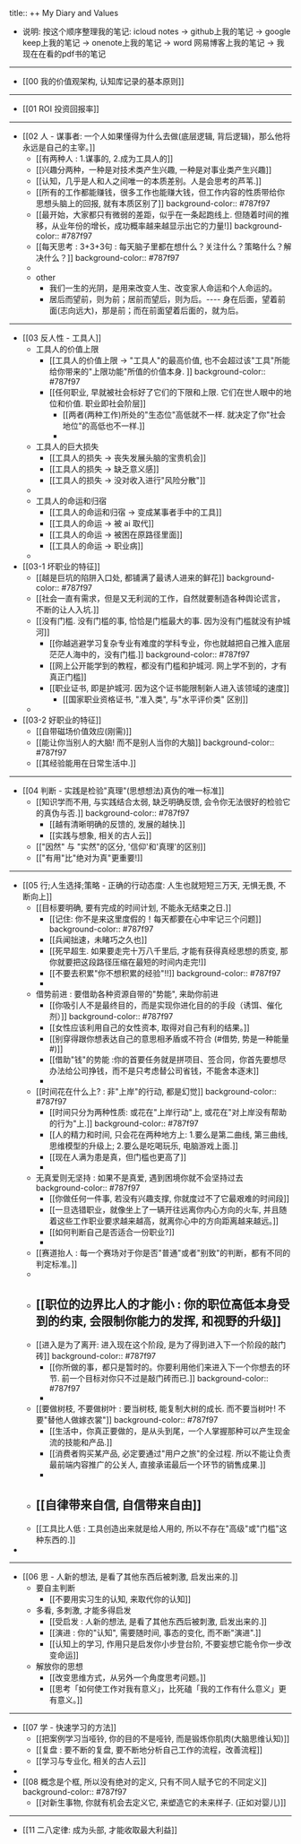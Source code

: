 title:: ++ My Diary and Values

- 说明: 按这个顺序整理我的笔记: icloud notes -> github上我的笔记 -> google keep上我的笔记 -> onenote上我的笔记 -> word 网易博客上我的笔记 -> 我现在在看的pdf书的笔记
- ---
- [[00 我的价值观架构, 认知库记录的基本原则]]
- ---
- [[01 ROI 投资回报率]]
- ---
- [[02 人 - 谋事者: 一个人如果懂得为什么去做(底层逻辑, 背后逻辑)，那么他将永远是自己的主宰。]]
	- [[有两种人 : 1.谋事的,  2.成为工具人的]]
	- [[兴趣分两种，一种是对技术类产生兴趣, 一种是对事业类产生兴趣]]
	- [[认知，几乎是人和人之间唯一的本质差别。人是会思考的芦苇.]]
	- [[所有的工作都能赚钱，很多工作也能赚大钱，但工作内容的性质带给你思想头脑上的回报, 就有本质区别了]]
	  background-color:: #787f97
	- [[最开始，大家都只有微弱的差距，似乎在一条起跑线上. 但随着时间的推移，从业年份的增长，成功概率越来越显示出它的力量!]]
	  background-color:: #787f97
	- [[每天思考 : 3+3+3句 : 每天脑子里都在想什么？关注什么？策略什么？解决什么？]]
	  background-color:: #787f97
	-
	- other
		- 我们一生的光阴，是用来改变人生、改变家人命运和个人命运的。
		- 居后而望前，则为前；居前而望后，则为后。---- 身在后面，望着前面(志向远大)，那是前；而在前面望着后面的，就为后。
- ---
- [[03 反人性 - 工具人]]
	- 工具人的价值上限
		- [[工具人的价值上限 -> "工具人"的最高价值, 也不会超过该"工具"所能给你带来的"上限功能"所值的价值本身. ]]
		  background-color:: #787f97
		- [[任何职业, 早就被社会标好了它们的下限和上限. 它们在世人眼中的地位和价值.  职业即社会阶层]]
			- [[两者(两种工作)所处的"生态位"高低就不一样. 就决定了你"社会地位"的高低也不一样.]]
			-
	- 工具人的巨大损失
		- [[工具人的损失 -> 丧失发展头脑的宝贵机会]]
		- [[工具人的损失 -> 缺乏意义感]]
		- [[工具人的损失 -> 没对收入进行"风险分散"]]
	-
	- 工具人的命运和归宿
		- [[工具人的命运和归宿 -> 变成某事者手中的工具]]
		- [[工具人的命运 -> 被 ai 取代]]
		- [[工具人的命运 -> 被困在原路径里面]]
		- [[工具人的命运 -> 职业病]]
	-
- [[03-1 坏职业的特征]]
	- [[越是巨坑的陷阱入口处, 都铺满了最诱人进来的鲜花]]
	  background-color:: #787f97
	- [[社会一直有需求，但是又无利润的工作，自然就要制造各种舆论谎言，不断的让人入坑.]]
	- [[没有门槛. 没有门槛的事, 恰恰是门槛最大的事. 因为没有门槛就没有护城河]]
		- [[你越逃避学习复杂专业有难度的学科专业，你也就越把自己推入底层茫茫人海中的，没有门槛.]]
		  background-color:: #787f97
		- [[网上公开能学到的教程，都没有门槛和护城河. 网上学不到的，才有真正门槛]]
		- [[职业证书, 即是护城河. 因为这个证书能限制新人进入该领域的速度]]
			- [[国家职业资格证书, "准入类", 与"水平评价类" 区别]]
	-
- [[03-2 好职业的特征]]
	- [[自带磁场价值效应(刚需)]]
	- [[能让你当别人的大脑! 而不是别人当你的大脑]]
	  background-color:: #787f97
	- [[其经验能用在日常生活中.]]
- ---
- [[04 判断 - 实践是检验"真理"(思想想法)真伪的唯一标准]]
	- [[知识学而不用, 与实践结合太弱, 缺乏明确反馈,  会令你无法很好的检验它的真伪与否.]]
	  background-color:: #787f97
		- [[越有清晰明确的反馈的, 发展的越快.]]
		- [[实践与想象, 相关的古人云]]
	- [["因然" 与 "实然"的区分,  '信仰'和'真理'的区别]]
	- [["有用"比"绝对为真"更重要!]]
- ---
- [[05 行;人生选择;策略 - 正确的行动态度: 人生也就短短三万天, 无惧无畏, 不断向上]]
	- [[目标要明确, 要有完成的时间计划, 不能永无结束之日.]]
		- [[记住: 你不是来这里度假的！每天都要在心中牢记三个问题]]
		  background-color:: #787f97
		- [[兵闻拙速，未睹巧之久也]]
		- [[死早超生. 如果要走完十万八千里后, 才能有获得真经思想的质变, 那你就要把这段路径压缩在最短的时间内走完!]]
		- [[不要去积累"你不想积累的经验"!!]]
		  background-color:: #787f97
		-
	- 借势前进 : 要借助各种资源自带的"势能", 来助你前进
		- [[你吸引人不是最终目的，而是实现你进化目的的手段（诱饵、催化剂）]]
		  background-color:: #787f97
		- [[女性应该利用自己的女性资本, 取得对自己有利的结果。]]
		- [[别穿得跟你想表达自己的意思相矛盾或不符合 (#借势, 势是一种能量#)]]
		- [[借助"钱"的势能 :你的首要任务就是拼项目、签合同，你首先要想尽办法给公司挣钱，而不是只考虑替公司省钱，不能舍本逐末]]
		-
	- [[时间花在什么上? : 非"上岸"的行动, 都是幻觉]]
	  background-color:: #787f97
		- [[时间只分为两种性质: 或花在"上岸行动"上, 或花在"对上岸没有帮助的行为"上.]]
		  background-color:: #787f97
		- [[人的精力和时间, 只会花在两种地方上: 1.要么是第二曲线, 第三曲线, 思维模型的升级上;  2.要么是吃喝玩乐, 电脑游戏上面.]]
		- [[现在人满为患是真，但门槛也更高了]]
		-
	- 无真爱则无坚持 : 如果不是真爱, 遇到困境你就不会坚持过去
	  background-color:: #787f97
		- [[你做任何一件事, 若没有兴趣支撑, 你就度过不了它最艰难的时间段]]
		- [[一旦选错职业，就像坐上了一辆开往远离你内心方向的火车, 并且随着这些工作职业要求越来越高，就离你心中的方向距离越来越远。]]
		- [[如何判断自己是否适合一份职业?]]
		-
	- [[赛道抬人 : 每一个赛场对于你是否"普通"或者"别致"的判断，都有不同的判定标准。]]
	-
	- [[职位的边界比人的才能小 : 你的职位高低本身受到的约束, 会限制你能力的发挥, 和视野的升级]]
		-
	- [[进入是为了离开: 进入现在这个阶段, 是为了得到进入下一个阶段的敲门砖]]
	  background-color:: #787f97
		- [[你所做的事，都只是暂时的。你要利用他们来进入下一个你想去的环节. 前一个目标对你只不过是敲门砖而已.]]
		  background-color:: #787f97
		-
	- [[要做树枝, 不要做树叶 : 要当树枝, 能复制大树的成长. 而不要当树叶! 不要"替他人做嫁衣裳"]]
	  background-color:: #787f97
		- [[生活中，你真正要做的，是从头到尾，一个人掌握那种可以产生现金流的技能和产品.]]
		- [[消费者购买某产品, 必定要通过"用户之旅"的全过程. 所以不能让负责最前端内容推广的公关人, 直接承诺最后一个环节的销售成果.]]
		-
	- [[自律带来自信, 自信带来自由]]
		-
	- [[工具比人低 : 工具创造出来就是给人用的, 所以不存在"高级"或"门槛"这种东西的.]]
-
- ---
- [[06 思 - 人新的想法, 是看了其他东西后被刺激, 启发出来的.]]
	- 要自主判断
		- [[不要用实习生的认知, 来取代你的认知]]
	- 多看, 多刺激, 才能多得启发
		- [[受启发 : 人新的想法, 是看了其他东西后被刺激, 启发出来的.]]
		- [[演进 : 你的"认知", 需要随时间, 事态的变化, 而不断"演进".]]
		- [[认知上的学习, 作用只是启发你小步登台阶, 不要妄想它能令你一步改变命运]]
	- 解放你的思想
		- [[改变思维方式，从另外一个角度思考问题。]]
		- [[思考「如何使工作对我有意义」，比死磕「我的工作有什么意义」更有意义。]]
- ---
- [[07 学 - 快速学习的方法]]
	- [[把案例学习当哑铃, 你的目的不是哑铃, 而是锻炼你肌肉(大脑思维认知)]]
	- [[复盘 : 要不断的复盘, 要不断地分析自己工作的流程，改善流程]]
	- [[学习与专业化, 相关的古人云]]
-
- [[08 概念是个框, 所以没有绝对的定义, 只有不同人赋予它的不同定义]]
  background-color:: #787f97
	- [[对新生事物, 你就有机会去定义它, 来塑造它的未来样子. (正如对婴儿)]]
- ---
- [[11 二八定律: 成为头部, 才能收取最大利益]]